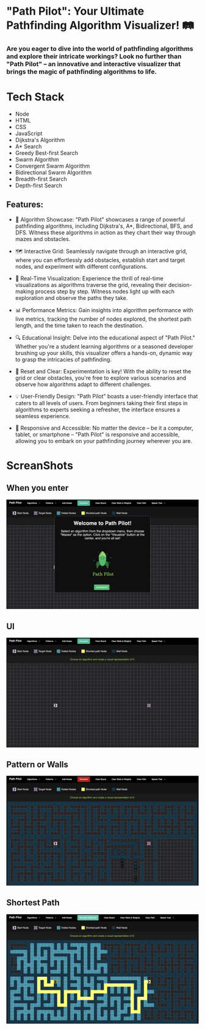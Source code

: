 # "Path Pilot": Your Ultimate Pathfinding Algorithm Visualizer! 🛤️
### Are you eager to dive into the world of pathfinding algorithms and explore their intricate workings? Look no further than "Path Pilot" – an innovative and interactive visualizer that brings the magic of pathfinding algorithms to life.

# Tech Stack
* Node
* HTML
* CSS
* JavaScript
* Dijkstra's Algorithm
* A* Search
* Greedy Best-first Search
* Swarm Algorithm
* Convergent Swarm Algorithm
* Bidirectional Swarm Algorithm
* Breadth-first Search
* Depth-first Search

## Features:

* 🚀 Algorithm Showcase: "Path Pilot" showcases a range of powerful pathfinding algorithms, including Dijkstra's, A*, Bidirectional, BFS, and DFS. Witness these algorithms in action as they chart their way through mazes and obstacles.

* 🗺️ Interactive Grid: Seamlessly navigate through an interactive grid, where you can effortlessly add obstacles, establish start and target nodes, and experiment with different configurations.

* 🎥 Real-Time Visualization: Experience the thrill of real-time visualizations as algorithms traverse the grid, revealing their decision-making process step by step. Witness nodes light up with each exploration and observe the paths they take.

* 📊 Performance Metrics: Gain insights into algorithm performance with live metrics, tracking the number of nodes explored, the shortest path length, and the time taken to reach the destination.

* 🔍 Educational Insight: Delve into the educational aspect of "Path Pilot." Whether you're a student learning algorithms or a seasoned developer brushing up your skills, this visualizer offers a hands-on, dynamic way to grasp the intricacies of pathfinding.

* 🔄 Reset and Clear: Experimentation is key! With the ability to reset the grid or clear obstacles, you're free to explore various scenarios and observe how algorithms adapt to different challenges.

* 💡 User-Friendly Design: "Path Pilot" boasts a user-friendly interface that caters to all levels of users. From beginners taking their first steps in algorithms to experts seeking a refresher, the interface ensures a seamless experience.

* 📱 Responsive and Accessible: No matter the device – be it a computer, tablet, or smartphone – "Path Pilot" is responsive and accessible, allowing you to embark on your pathfinding journey wherever you are.

# ScreanShots
## When you enter 
![](Images/1.png)
## UI
![](Images/2.png)
## Pattern or Walls
![](Images/3.png)
## Shortest Path
![](Images/4.png)
